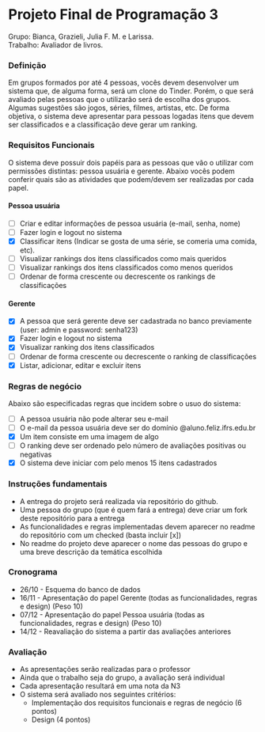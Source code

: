 # Projeto Final de Programação 3
Grupo: Bianca, Grazieli, Julia F. M. e Larissa.    
Trabalho: Avaliador de livros.
### Definição
Em grupos formados por até 4 pessoas, vocês devem desenvolver um sistema que, de alguma forma, será um clone do Tinder. Porém, o que será avaliado pelas pessoas que o utilizarão será de escolha dos grupos. Algumas sugestões são jogos, séries, filmes, artistas, etc. De forma objetiva, o sistema deve apresentar para pessoas logadas itens que devem ser classificados e a classificação deve gerar um ranking.

### Requisitos Funcionais
O sistema deve possuir dois papéis para as pessoas que vão o utilizar com permissões distintas: pessoa usuária e gerente. Abaixo vocês podem conferir quais são as atividades que podem/devem ser realizadas por cada papel.

#### Pessoa usuária
- [ ] Criar e editar informações de pessoa usuária (e-mail, senha, nome)
- [ ] Fazer login e logout no sistema
- [x] Classificar itens (Indicar se gosta de uma série, se comeria uma comida, etc).
- [ ] Visualizar rankings dos itens classificados como mais queridos
- [ ] Visualizar rankings dos itens classificados como menos queridos
- [ ] Ordenar de forma crescente ou decrescente os rankings de classificações

#### Gerente
- [x] A pessoa que será gerente deve ser cadastrada no banco previamente (user: admin e password: senha123)
- [x] Fazer login e logout no sistema
- [x] Visualizar ranking dos itens classificados
- [ ] Ordenar de forma crescente ou decrescente o ranking de classificações
- [x] Listar, adicionar, editar e excluir itens

### Regras de negócio
Abaixo são especificadas regras que incidem sobre o usuo do sistema:
- [ ] A pessoa usuária não pode alterar seu e-mail
- [ ] O e-mail da pessoa usuária deve ser do domínio @aluno.feliz.ifrs.edu.br
- [x] Um item consiste em uma imagem de algo
- [ ] O ranking deve ser ordenado pelo número de avaliações positivas ou negativas
- [x] O sistema deve iniciar com pelo menos 15 itens cadastrados

### Instruções fundamentais
- A entrega do projeto será realizada via repositório do github.
- Uma pessoa do grupo (que é quem fará a entrega) deve criar um fork deste repositório para a entrega
- As funcionalidades e regras implementadas devem aparecer no readme do repositório com um checked (basta incluir [x])
- No readme do projeto deve aparecer o nome das pessoas do grupo e uma breve descrição da temática escolhida

### Cronograma
- 26/10 - Esquema do banco de dados
- 16/11 - Apresentação do papel Gerente (todas as funcionalidades, regras e design) (Peso 10)
- 07/12 - Apresentação do papel Pessoa usuária (todas as funcionalidades, regras e design) (Peso 10)
- 14/12 - Reavaliação do sistema a partir das avaliações anteriores

### Avaliação
- As apresentações serão realizadas para o professor
- Ainda que o trabalho seja do grupo, a avaliação será individual
- Cada apresentação resultará em uma nota da N3
- O sistema será avaliado nos seguintes critérios:
  - Implementação dos requisitos funcionais e regras de negócio (6 pontos)
  - Design (4 pontos)
